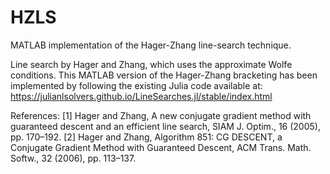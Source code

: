 # HZLS
MATLAB implementation of the Hager-Zhang line-search technique.

Line search by Hager and Zhang, which uses the approximate Wolfe conditions.
This MATLAB version of the Hager-Zhang bracketing has been implemented by
following the existing Julia code available at:
https://julianlsolvers.github.io/LineSearches.jl/stable/index.html

References: [1] Hager and Zhang, A new conjugate gradient method with
                 guaranteed descent and an efficient line search, SIAM
                 J. Optim., 16 (2005), pp. 170–192.
            [2] Hager and Zhang, Algorithm 851: CG DESCENT, a Conjugate
                 Gradient Method with Guaranteed Descent, ACM Trans. Math.
                 Softw., 32 (2006), pp. 113–137.